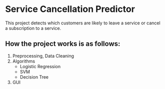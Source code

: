 # Service Cancellation Predictor
This project detects which customers are likely to leave a service or cancel a subscription to a service.
## How the project works is as follows:
1. Preprocessing, Data Cleaning
2. Algorithms
   - Logistic Regression
   - SVM
   - Decision Tree
3. GUI

